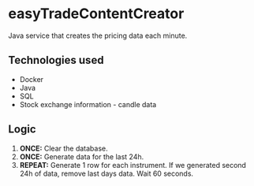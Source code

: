 # easyTradeContentCreator

Java service that creates the pricing data each minute.

## Technologies used

- Docker
- Java
- SQL
- Stock exchange information - candle data

## Logic

1. **ONCE:** Clear the database.
1. **ONCE:** Generate data for the last 24h.
1. **REPEAT:** Generate 1 row for each instrument. If we generated second 24h of data, remove last days data. Wait 60 seconds.
